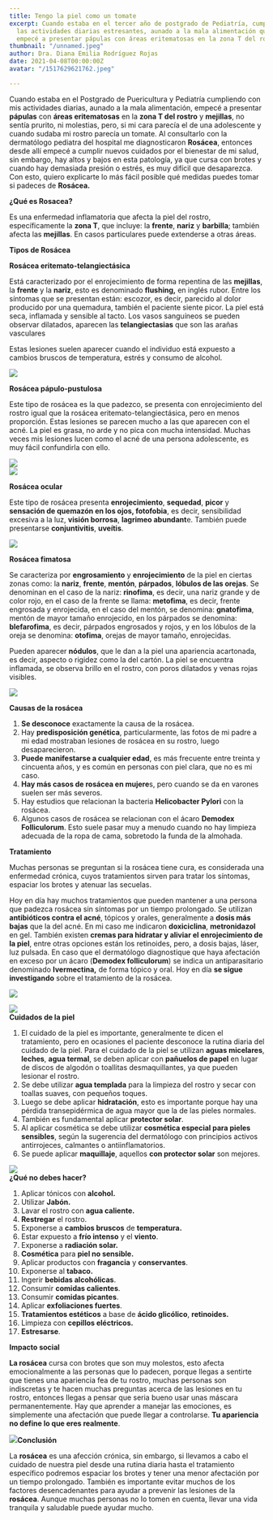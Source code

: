 ```yaml
---
title: Tengo la piel como un tomate
excerpt: Cuando estaba en el tercer año de postgrado de Pediatría, cumpliendo con
  las actividades diarias estresantes, aunado a la mala alimentación que era a destiempo,
  empecé a presentar pápulas con áreas eritematosas en la zona T del rostro.
thumbnail: "/unnamed.jpeg"
author: Dra. Diana Emilia Rodríguez Rojas
date: 2021-04-08T00:00:00Z
avatar: "/1517629621762.jpeg"

---
```

Cuando estaba en el Postgrado de Puericultura y Pediatría cumpliendo con mis actividades diarias, aunado a la mala alimentación, empecé a presentar **pápulas** con **áreas eritematosas** en la **zona T del rostro** y **mejillas**, no sentía prurito, ni molestias, pero, si mi cara parecía el de una adolescente y cuando sudaba mi rostro parecía un tomate. Al consultarlo con la dermatólogo pediatra del hospital me diagnosticaron **Rosácea**, entonces desde allí empecé a cumplir nuevos cuidados por el bienestar de mi salud, sin embargo, hay altos y bajos en esta patología, ya que cursa con brotes y cuando hay demasiada presión o estrés, es muy difícil que desaparezca. Con esto, quiero explicarte lo más fácil posible qué medidas puedes tomar si padeces de **Rosácea.**

**¿Qué es Rosacea?**

Es una enfermedad inflamatoria que afecta la piel del rostro, específicamente la **zona T**, que incluye: la **frente**, **nariz** y **barbilla**; también afecta las **mejillas**. En casos particulares puede extenderse a otras áreas.

**Tipos de Rosácea**

**Rosácea eritemato-telangiectásica**

Está caracterizado por el enrojecimiento de forma repentina de las **mejillas**, la **frente** y la **nariz**, esto es denominado **flushing,** en inglés rubor. Entre los síntomas que se presentan están: escozor, es decir, parecido al dolor producido por una quemadura, también el paciente siente picor. La piel está seca, inflamada y sensible al tacto. Los vasos sanguíneos se pueden observar dilatados, aparecen las **telangiectasias** que son las arañas vasculares

Estas lesiones suelen aparecer cuando el individuo está expuesto a cambios bruscos de temperatura, estrés y consumo de alcohol.

![](/captura-de-pantalla-2021-04-08-a-la-s-5-00-11-p-m.png)

**Rosácea pápulo-pustulosa**

Este tipo de rosácea es la que padezco, se presenta con enrojecimiento del rostro igual que la rosácea eritemato-telangiectásica, pero en menos proporción. Estas lesiones se parecen mucho a las que aparecen con el acné. La piel es grasa, no arde y no pica con mucha intensidad. Muchas veces mis lesiones lucen como el acné de una persona adolescente, es muy fácil confundirla con ello.

![](/54f8220f-ad0e-4a57-83a1-321b1651d59c-1.jpg)  
![](/captura-de-pantalla-2021-04-08-a-la-s-5-16-50-p-m.png)

**Rosácea ocular**

Este tipo de rosácea presenta **enrojecimiento**, **sequedad**, **picor** y **sensación de quemazón en los ojos, fotofobia**, es decir, sensibilidad excesiva a la luz, **visión borrosa**, **lagrimeo abundant**e. También puede presentarse **conjuntivitis**, **uveítis**.

![](/remedios-caseros-para-la-rosacea-ocular-salud180.jpeg)

**Rosácea fimatosa**

Se caracteriza por **engrosamiento** y **enrojecimiento** de la piel en ciertas zonas como: la **nariz**, **frente**, **mentón**, **párpados**, **lóbulos de las orejas**. Se denominan en el caso de la nariz: **rinofima**, es decir, una nariz grande y de color rojo, en el caso de la frente se llama: **metofima**, es decir, frente engrosada y enrojecida, en el caso del mentón, se denomina: **gnatofima**, mentón de mayor tamaño enrojecido, en los párpados se denomina: **blefarofima**, es decir, párpados engrosados y rojos, y en los lóbulos de la oreja se denomina: **otofima**, orejas de mayor tamaño, enrojecidas.

Pueden aparecer **nódulos**, que le dan a la piel una apariencia acartonada, es decir, aspecto o rigidez como la del cartón. La piel se encuentra inflamada, se observa brillo en el rostro, con poros dilatados y venas rojas visibles.

![](/captura-de-pantalla-2021-04-08-a-la-s-5-25-22-p-m.png)

**Causas de la rosácea**

1. **Se desconoce** exactamente la causa de la rosácea.
2. Hay **predisposición genética**, particularmente, las fotos de mi padre a mi edad mostraban lesiones de rosácea en su rostro, luego desaparecieron.
3. **Puede manifestarse a cualquier edad**, es más frecuente entre treinta y cincuenta años, y es común en personas con piel clara, que no es mi caso.
4. **Hay más casos de rosácea en mujere**s, pero cuando se da en varones suelen ser más severos.
5. Hay estudios que relacionan la bacteria **Helicobacter Pylori** con la rosácea.
6. Algunos casos de rosácea se relacionan con el ácaro **Demodex Folliculorum**. Esto suele pasar muy a menudo cuando no hay limpieza adecuada de la ropa de cama, sobretodo la funda de la almohada.

**Tratamiento**

Muchas personas se preguntan si la rosácea tiene cura, es considerada una enfermedad crónica, cuyos tratamientos sirven para tratar los síntomas, espaciar los brotes y atenuar las secuelas.

Hoy en día hay muchos tratamientos que pueden mantener a una persona que padezca rosácea sin síntomas por un tiempo prolongado. Se utilizan **antibióticos contra el acné**, tópicos y orales, generalmente a **dosis más bajas** que la del acné. En mi caso me indicaron **doxiciclina**, **metronidazol** en gel. También existen **cremas para hidratar y aliviar el enrojecimiento de la piel**, entre otras opciones están los retinoides, pero, a dosis bajas, láser, luz pulsada. En caso que el dermatólogo diagnostique que haya afectación en exceso por un ácaro (**Demodex folliculorum**) se indica un antiparasitario denominado **Ivermectina,** de forma tópico y oral. Hoy en día **se sigue investigando** sobre el tratamiento de la rosácea.

![](/diana-1-1.jpg)

![](/cpst0sbweaaxic7.jpeg)  
**Cuidados de la piel**

1. El cuidado de la piel es importante, generalmente te dicen el tratamiento, pero en ocasiones el paciente desconoce la rutina diaria del cuidado de la piel. Para el cuidado de la piel se utilizan **aguas micelares**, **leches**, **agua termal**, se deben aplicar con **pañuelos de papel** en lugar de discos de algodón o toallitas desmaquillantes, ya que pueden lesionar el rostro.
2. Se debe utilizar **agua templada** para la limpieza del rostro y secar con toallas suaves, con pequeños toques.
3. Luego se debe aplicar **hidratación**, esto es importante porque hay una pérdida transepidérmica de agua mayor que la de las pieles normales.
4. También es fundamental aplicar **protector solar**.
5. Al aplicar cosmética se debe utilizar **cosmética especial para pieles sensibles**, según la sugerencia del dermatólogo con principios activos antirrojeces, calmantes o antiinflamatorios.
6. Se puede aplicar **maquillaje**, aquellos **con protector solar** son mejores.

![](/kevin-laminto-ll1va5sus6g-unsplash-1.jpg)  
**¿Qué no debes hacer?**

 1. Aplicar tónicos con **alcohol.**
 2. Utilizar **Jabón.**
 3. Lavar el rostro con **agua caliente.**
 4. **Restregar** el rostro.
 5. Exponerse a **cambios bruscos** de **temperatura.**
 6. Estar expuesto a **frío intenso** y el **viento**.
 7. Exponerse a **radiación solar.**
 8. **Cosmética** para **piel no sensible.**
 9. Aplicar productos con **fragancia** y **conservantes**.
10. Exponerse al **tabaco.**
11. Ingerir **bebidas alcohólicas**.
12. Consumir **comidas calientes**.
13. Consumir **comidas picantes**.
14. Aplicar **exfoliaciones fuertes**.
15. **Tratamientos estéticos** a base de **ácido glicólico**, **retinoides.**
16. Limpieza con **cepillos eléctricos.**
17. **Estresarse**.

**Impacto social**

**La rosácea** cursa con brotes que son muy molestos, esto afecta emocionalmente a las personas que lo padecen, porque llegas a sentirte que tienes una apariencia fea de tu rostro, muchas personas son indiscretas y te hacen muchas preguntas acerca de las lesiones en tu rostro, entonces llegas a pensar que seria bueno usar unas máscara permanentemente. Hay que aprender a manejar las emociones, es simplemente una afectación que puede llegar a controlarse. **Tu apariencia no define lo que eres realmente**.

![](/fernand-de-canne-kio8vk-dgpq-unsplash-1.jpg)**Conclusión**

La **rosácea** es una afección crónica, sin embargo, si llevamos a cabo el cuidado de nuestra piel desde una rutina diaria hasta el tratamiento específico podremos espaciar los brotes y tener una menor afectación por un tiempo prolongado. También es importante evitar muchos de los factores desencadenantes para ayudar a prevenir las lesiones de la **rosácea**. Aunque muchas personas no lo tomen en cuenta, llevar una vida tranquila y saludable puede ayudar mucho.